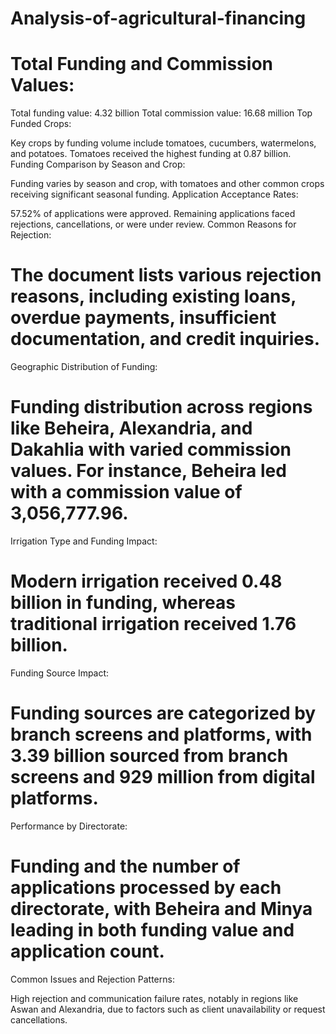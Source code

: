 # Analysis-of-agricultural-financing 

# Total Funding and Commission Values:

Total funding value: 4.32 billion
Total commission value: 16.68 million
Top Funded Crops:

Key crops by funding volume include tomatoes, cucumbers, watermelons, and potatoes. Tomatoes received the highest funding at 0.87 billion.
Funding Comparison by Season and Crop:

Funding varies by season and crop, with tomatoes and other common crops receiving significant seasonal funding.
Application Acceptance Rates:

57.52% of applications were approved.
Remaining applications faced rejections, cancellations, or were under review.
Common Reasons for Rejection:
## 

# The document lists various rejection reasons, including existing loans, overdue payments, insufficient documentation, and credit inquiries.
Geographic Distribution of Funding:

# Funding distribution across regions like Beheira, Alexandria, and Dakahlia with varied commission values. For instance, Beheira led with a commission value of 3,056,777.96.
Irrigation Type and Funding Impact:

# Modern irrigation received 0.48 billion in funding, whereas traditional irrigation received 1.76 billion.
Funding Source Impact:

# Funding sources are categorized by branch screens and platforms, with 3.39 billion sourced from branch screens and 929 million from digital platforms.
Performance by Directorate:

# Funding and the number of applications processed by each directorate, with Beheira and Minya leading in both funding value and application count.
Common Issues and Rejection Patterns:

High rejection and communication failure rates, notably in regions like Aswan and Alexandria, due to factors such as client unavailability or request cancellations.

